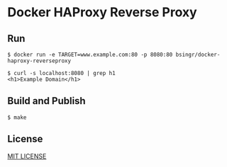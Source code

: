 # Docker HAProxy Reverse Proxy

## Run

    $ docker run -e TARGET=www.example.com:80 -p 8080:80 bsingr/docker-haproxy-reverseproxy 
    
    $ curl -s localhost:8080 | grep h1
    <h1>Example Domain</h1>

## Build and Publish

    $ make

## License

[MIT LICENSE](LICENSE)
